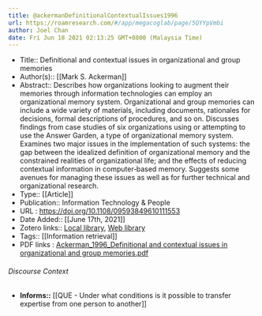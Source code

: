 ```yaml
---
title: @ackermanDefinitionalContextualIssues1996
url: https://roamresearch.com/#/app/megacoglab/page/5QYYpVmbi
author: Joel Chan
date: Fri Jun 18 2021 02:13:25 GMT+0800 (Malaysia Time)
---
```


- Title:: Definitional and contextual issues in organizational and group memories
- Author(s):: [[Mark S. Ackerman]]
- Abstract:: Describes how organizations looking to augment their memories through information technologies can employ an organizational memory system. Organizational and group memories can include a wide variety of materials, including documents, rationales for decisions, formal descriptions of procedures, and so on. Discusses findings from case studies of six organizations using or attempting to use the Answer Garden, a type of organizational memory system. Examines two major issues in the implementation of such systems: the gap between the idealized definition of organizational memory and the constrained realities of organizational life; and the effects of reducing contextual information in computer‐based memory. Suggests some avenues for managing these issues as well as for further technical and organizational research.
- Type:: [[Article]]
- Publication:: Information Technology & People
- URL : https://doi.org/10.1108/09593849610111553
- Date Added:: [[June 17th, 2021]]
- Zotero links:: [Local library](zotero://select/library/items/78Y7GRF5), [Web library](https://www.zotero.org/users/2451508/items/78Y7GRF5)
- Tags:: [[Information retrieval]]
- PDF links : [Ackerman_1996_Definitional and contextual issues in organizational and group memories.pdf](zotero://open-pdf/library/items/74SUG7XT)

###### Discourse Context

- **Informs::** [[QUE - Under what conditions is it possible to transfer expertise from one person to another]]
